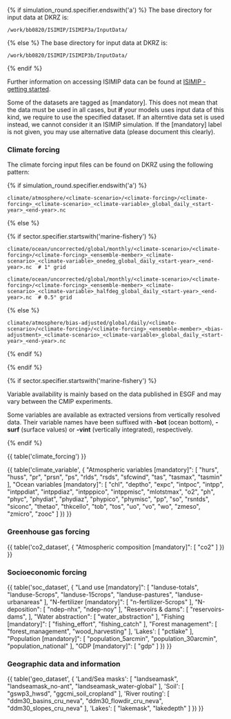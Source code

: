 {% if simulation_round.specifier.endswith('a') %}
The base directory for input data at DKRZ is:

```
/work/bb0820/ISIMIP/ISIMIP3a/InputData/
```
{% else %}
The base directory for input data at DKRZ is:

```
/work/bb0820/ISIMIP/ISIMIP3b/InputData/
```
{% endif %}

Further information on accessing ISIMIP data can be found at [ISIMIP - getting started](https://www.isimip.org/gettingstarted/data-access/).

Some of the datasets are tagged as [mandatory]. This does not mean that the data must be used in all cases, but **if** your models uses input data of this kind, we require to use the specified dataset. If an alterntive data set is used instead, we cannot consider it an ISIMIP simulation. If the [mandatory] label is not given, you may use alternative data (please document this clearly).

### Climate forcing

The climate forcing input files can be found on DKRZ using the following pattern:

{% if simulation_round.specifier.endswith('a') %}
```
climate/atmosphere/<climate-scenario>/<climate-forcing>/<climate-forcing>_<climate-scenario>_<climate-variable>_global_daily_<start-year>_<end-year>.nc
```
{% else %}

{% if sector.specifier.startswith('marine-fishery') %}

```
climate/ocean/uncorrected/global/monthly/<climate-scenario>/<climate-forcing>/<climate-forcing>_<ensemble-member>_<climate-scenario>_<climate-variable>_onedeg_global_daily_<start-year>_<end-year>.nc  # 1° grid

climate/ocean/uncorrected/global/monthly/<climate-scenario>/<climate-forcing>/<climate-forcing>_<ensemble-member>_<climate-scenario>_<climate-variable>_halfdeg_global_daily_<start-year>_<end-year>.nc  # 0.5° grid
```

{% else %}

```
climate/atmosphere/bias-adjusted/global/daily/<climate-scenario>/<climate-forcing>/<climate-forcing>_<ensemble-member>_<bias-adjustment>_<climate-scenario>_<climate-variable>_global_daily_<start-year>_<end-year>.nc
```
{% endif %}

{% endif %}

{% if sector.specifier.startswith('marine-fishery') %}

Variable availability is mainly based on the data published in ESGF
and may vary between the CMIP experiments.

Some variables are available as extracted versions from vertically resolved data. Their
variable names have been suffixed with **-bot** (ocean bottom), **-surf**
(surface values) or **-vint** (vertically integrated), respectively.

{% endif %}

{{ table('climate_forcing') }}

{{ table('climate_variable', {
    "Atmospheric variables [mandatory]": [
        "hurs",
        "huss",
        "pr",
        "prsn",
        "ps",
        "rlds",
        "rsds",
        "sfcwind",
        "tas",
        "tasmax",
        "tasmin"
    ],
    "Ocean variables [mandatory]": [
        "chl",
        "deptho",
        "expc",
        "intpoc",
        "intpp",
        "intppdiat",
        "intppdiaz",
        "intpppico",
        "intppmisc",
        "mlotstmax",
        "o2",
        "ph",
        "phyc",
        "phydiat",
        "phydiaz",
        "phypico",
        "phymisc",
        "pp",
        "so",
        "rsntds",
        "siconc",
        "thetao",
        "thkcello",
        "tob",
        "tos",
        "uo",
        "vo",
        "wo",
        "zmeso",
        "zmicro",
        "zooc"
    ]
}) }}

### Greenhouse gas forcing

{{ table('co2_dataset', {
    "Atmospheric composition [mandatory]": [
        "co2"
    ]
}) }}

### Socioeconomic forcing

{{ table('soc_dataset', {
    "Land use [mandatory]": [
        "landuse-totals",
        "landuse-5crops",
        "landuse-15crops",
        "landuse-pastures",
        "landuse-urbanareas"
    ],
    "N-fertilizer [mandatory]": [
        "n-fertilizer-5crops"
    ],
    "N-deposition": [
        "ndep-nhx",
        "ndep-noy"
    ],
    "Reservoirs & dams": [
        "reservoirs-dams",
    ],
    "Water abstraction": [
        "water_abstraction"
    ],
    "Fishing [mandatory]": [
        "fishing_effort",
        "fishing_catch"
    ],
    "Forest management": [
        "forest_management",
        "wood_harvesting"
    ],
    'Lakes': [
        "pctlake"
    ],
    "Population [mandatory]": [
        "population_5arcmin",
        "population_30arcmin",
        "population_national"
    ],
    "GDP [mandatory]": [
        "gdp"
    ]
}) }}


### Geographic data and information

{{ table('geo_dataset', {
    'Land/Sea masks': [
        "landseamask",
        "landseamask_no-ant",
        "landseamask_water-global"
    ],
    'Soil': [
        "gswp3_hwsd",
        "ggcmi_soil_cropland"
    ],
    'River routing': [
        "ddm30_basins_cru_neva",
        "ddm30_flowdir_cru_neva",
        "ddm30_slopes_cru_neva"
    ],
    'Lakes': [
        "lakemask",
        "lakedepth"
    ]
}) }}
